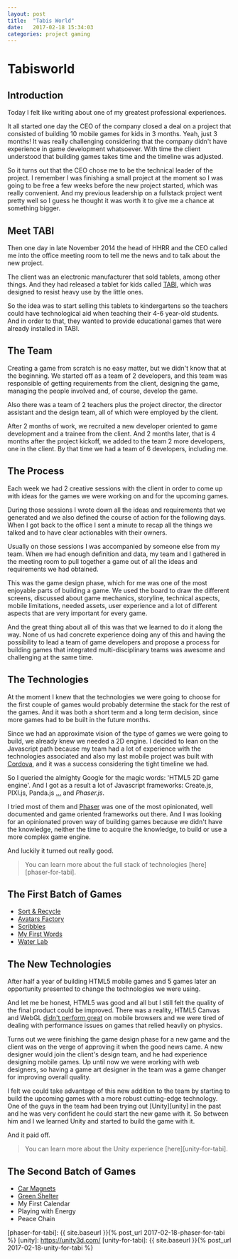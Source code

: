 ```yaml
---
layout: post
title:  "Tabis World"
date:   2017-02-18 15:34:03
categories: project gaming
---
```

# Tabisworld

## Introduction

Today I felt like writing about one of my greatest professional experiences.

It all started one day the CEO of the company closed a deal on a project that consisted of building 10 mobile games for kids in 3 months. Yeah, just 3 months! It was really challenging considering that the company didn't have experience in game development whatsoever. With time the client understood that building games takes time and the timeline was adjusted.

So it turns out that the CEO chose me to be the technical leader of the project. I remember I was finishing a small project at the moment so I was going to be free a few weeks before the new project started, which was really convenient. And my previous leadership on a fullstack project went pretty well so I guess he thought it was worth it to give me a chance at something bigger.

## Meet TABI

Then one day in late November 2014 the head of HHRR and the CEO called me into the office meeting room to tell me the news and to talk about the new project.

The client was an electronic manufacturer that sold tablets, among other things. And they had released a tablet for kids called [TABI][tabisworld], which was designed to resist heavy use by the little ones.

So the idea was to start selling this tablets to kindergartens so the teachers could have technological aid when teaching their 4-6 year-old students. And in order to that, they wanted to provide educational games that were already installed in TABI.

## The Team

Creating a game from scratch is no easy matter, but we didn't know that at the beginning. We started off as a team of 2 developers, and this team was responsible of getting requirements from the client, designing the game, managing the people involved and, of course, develop the game.

Also there was a team of 2 teachers plus the project director, the director assistant and the design team, all of which were employed by the client.

After 2 months of work, we recruited a new developer oriented to game development and a trainee from the client. And 2 months later, that is 4 months after the project kickoff, we added to the team 2 more developers, one in the client. By that time we had a team of 6 developers, including me.

## The Process

Each week we had 2 creative sessions with the client in order to come up with ideas for the games we were working on and for the upcoming games.

During those sessions I wrote down all the ideas and requirements that we generated and we also defined the course of action for the following days. When I got back to the office I sent a minute to recap all the things we talked and to have clear actionables with their owners.

Usually on those sessions I was accompanied by someone else from my team. When we had enough definition and data, my team and I gathered in the meeting room to pull together a game out of all the ideas and requirements we had obtained.

This was the game design phase, which for me was one of the most enjoyable parts of building a game. We used the board to draw the different screens, discussed about game mechanics, storyline, technical aspects, mobile limitations, needed assets, user experience and a lot of different aspects that are very important for every game.

And the great thing about all of this was that we learned to do it along the way. None of us had concrete experience doing any of this and having the possibility to lead a team of game developers and propose a process for building games that integrated multi-disciplinary teams was awesome and challenging at the same time.

## The Technologies

At the moment I knew that the technologies we were going to choose for the first couple of games would probably determine the stack for the rest of the games. And it was both a short term and a long term decision, since more games had to be built in the future months.

Since we had an approximate vision of the type of games we were going to build, we already knew we needed a 2D engine. I decided to lean on the Javascript path because my team had a lot of experience with the technologies associated and also my last mobile project was built with [Cordova][cordova], and it was a success considering the tight timeline we had.

So I queried the almighty Google for the magic words: 'HTML5 2D game engine'. And I got as a result a lot of Javascript frameworks: Create.js, PIXI.js, Panda.js [...][html5-engines] and _Phaser.js_.

I tried most of them and [Phaser][phaser] was one of the most opinionated, well documented and game oriented frameworks out there. And I was looking for an opinionated proven way of building games because we didn't have the knowledge, neither the time to acquire the knowledge, to build or use a more complex game engine.

And luckily it turned out really good.

> You can learn more about the full stack of technologies [here][phaser-for-tabi].

## The First Batch of Games

* [Sort & Recycle][sort-and-recycle]
* [Avatars Factory][avatars-factory]
* [Scribbles][scribbles]
* [My First Words][my-first-words]
* [Water Lab][water-lab]

## The New Technologies

After half a year of building HTML5 mobile games and 5 games later an opportunity presented to change the technologies we were using.

And let me be honest, HTML5 was good and all but I still felt the quality of the final product could be improved. There was a reality, HTML5 Canvas and WebGL [didn't perform great][mobile-performance] on mobile browsers and we were tired of dealing with performance issues on games that relied heavily on physics.

Turns out we were finishing the game design phase for a new game and the client was on the verge of approving it when the good news came. A new designer would join the client's design team, and he had experience designing mobile games. Up until now we were working with web designers, so having a game art designer in the team was a game changer for improving overall quality.

I felt we could take advantage of this new addition to the team by starting to build the upcoming games with a more robust cutting-edge technology. One of the guys in the team had been trying out [Unity][unity] in the past and he was very confident he could start the new game with it. So between him and I we learned Unity and started to build the game with it.

And it paid off.

> You can learn more about the Unity experience [here][unity-for-tabi].

## The Second Batch of Games

* [Car Magnets][car-magnets]
* [Green Shelter][green-shelter]
* My First Calendar
* Playing with Energy
* Peace Chain

[tabisworld]: http://www.tabisworld.com/
[html5-engines]: https://html5gameengine.com/tag/2d
[cordova]: https://cordova.apache.org/
[phaser]: http://phaser.io/
[mobile-performance]: http://www.html5gamedevs.com/topic/14036-how-to-improve-performance-on-mobile/
[phaser-for-tabi]: {{ site.baseurl }}{% post_url 2017-02-18-phaser-for-tabi %}
[unity]: https://unity3d.com/
[unity-for-tabi]: {{ site.baseurl }}{% post_url 2017-02-18-unity-for-tabi %}

[sort-and-recycle]: http://eurocase.com/clasifica-y-recicla-app-educativa-tabi
[avatars-factory]: http://eurocase.com/nueva-app-Tabi-fabrica-de-avatares
[scribbles]: http://eurocase.com/nueva-app-Tabi-grafismos-con-boni
[my-first-words]: http://eurocase.com/press/detail/83
[water-lab]: http://eurocase.com/tabi-apps-para-pequenios-cientificos
[car-magnets]: http://eurocase.com/press/detail/80
[green-shelter]: http://eurocase.com/press/detail/86
